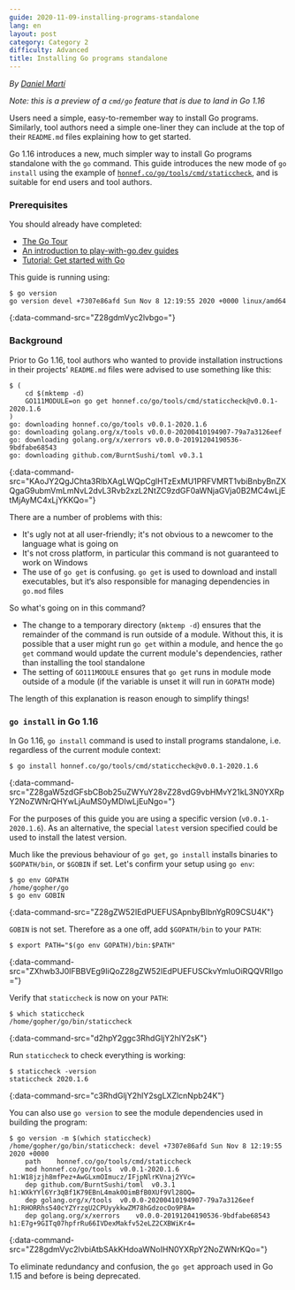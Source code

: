 ```yaml
---
guide: 2020-11-09-installing-programs-standalone
lang: en
layout: post
category: Category 2
difficulty: Advanced
title: Installing Go programs standalone
---
```


_By [Daniel Martí](https://twitter.com/mvdan_)_

_Note: this is a preview of a `cmd/go` feature that is due to land in Go 1.16_

Users need a simple, easy-to-remember way to install Go programs. Similarly, tool authors need a simple one-liner they
can include at the top of their `README.md` files explaining how to get started.

Go 1.16 introduces a new, much simpler way to install Go programs standalone with the `go` command. This guide
introduces the new mode of `go install` using the example of
[`honnef.co/go/tools/cmd/staticcheck`](https://staticcheck.io/), and is suitable for end users and tool authors.

### Prerequisites

You should already have completed:

* [The Go Tour](https://tour.golang.org/)
* [An introduction to play-with-go.dev guides](/intro-to-play-with-go-dev/)
* [Tutorial: Get started with Go](/get-started-with-go/)

This guide is running using:

```.term1
$ go version
go version devel +7307e86afd Sun Nov 8 12:19:55 2020 +0000 linux/amd64
```
{:data-command-src="Z28gdmVyc2lvbgo="}

### Background

Prior to Go 1.16, tool authors who wanted to provide installation instructions in their projects' `README.md` files were
advised to use something like this:

```.term1
$ (
	cd $(mktemp -d)
	GO111MODULE=on go get honnef.co/go/tools/cmd/staticcheck@v0.0.1-2020.1.6
)
go: downloading honnef.co/go/tools v0.0.1-2020.1.6
go: downloading golang.org/x/tools v0.0.0-20200410194907-79a7a3126eef
go: downloading golang.org/x/xerrors v0.0.0-20191204190536-9bdfabe68543
go: downloading github.com/BurntSushi/toml v0.3.1
```
{:data-command-src="KAoJY2QgJChta3RlbXAgLWQpCglHTzExMU1PRFVMRT1vbiBnbyBnZXQgaG9ubmVmLmNvL2dvL3Rvb2xzL2NtZC9zdGF0aWNjaGVja0B2MC4wLjEtMjAyMC4xLjYKKQo="}

There are a number of problems with this:

* It's ugly not at all user-friendly; it's not obvious to a newcomer to the language what is going on
* It's not cross platform, in particular this command is not guaranteed to work on Windows
* The use of `go get` is confusing. `go get` is used to download and install executables,
  but it‘s also responsible for managing dependencies in `go.mod` files

So what's going on in this command?

* The change to a temporary directory (`mktemp -d`) ensures that the remainder of the command is run outside of
  a module. Without this, it is possible that a user might run `go get` within a module, and hence the
`go get` command would update the current module's dependencies, rather than installing the tool
standalone
* The setting of `GO111MODULE` ensures that `go get` runs in module mode outside of a
  module (if the variable is unset it will run in `GOPATH` mode)

The length of this explanation is reason enough to simplify things!

### `go install` in Go 1.16

In Go 1.16, `go install` command is used to install programs standalone, i.e. regardless of the current
module context:

```.term1
$ go install honnef.co/go/tools/cmd/staticcheck@v0.0.1-2020.1.6
```
{:data-command-src="Z28gaW5zdGFsbCBob25uZWYuY28vZ28vdG9vbHMvY21kL3N0YXRpY2NoZWNrQHYwLjAuMS0yMDIwLjEuNgo="}

For the purposes of this guide you are using a specific version (`v0.0.1-2020.1.6`). As an alternative,
the special `latest` version specified could be used to install the latest version.

Much like the previous behaviour of `go get`, `go install` installs binaries to
`$GOPATH/bin`, or `$GOBIN` if set. Let's confirm your setup using `go env`:

```.term1
$ go env GOPATH
/home/gopher/go
$ go env GOBIN

```
{:data-command-src="Z28gZW52IEdPUEFUSApnbyBlbnYgR09CSU4K"}

`GOBIN` is not set. Therefore as a one off, add `$GOPATH/bin` to your `PATH`:

```.term1
$ export PATH="$(go env GOPATH)/bin:$PATH"
```
{:data-command-src="ZXhwb3J0IFBBVEg9IiQoZ28gZW52IEdPUEFUSCkvYmluOiRQQVRIIgo="}

Verify that `staticcheck` is now on your `PATH`:

```.term1
$ which staticcheck
/home/gopher/go/bin/staticcheck
```
{:data-command-src="d2hpY2ggc3RhdGljY2hlY2sK"}

Run `staticcheck` to check everything is working:

```.term1
$ staticcheck -version
staticcheck 2020.1.6
```
{:data-command-src="c3RhdGljY2hlY2sgLXZlcnNpb24K"}

You can also use `go version` to see the module dependencies used in building the program:

```.term1
$ go version -m $(which staticcheck)
/home/gopher/go/bin/staticcheck: devel +7307e86afd Sun Nov 8 12:19:55 2020 +0000
	path	honnef.co/go/tools/cmd/staticcheck
	mod	honnef.co/go/tools	v0.0.1-2020.1.6	h1:W18jzjh8mfPez+AwGLxmOImucz/IFjpNlrKVnaj2YVc=
	dep	github.com/BurntSushi/toml	v0.3.1	h1:WXkYYl6Yr3qBf1K79EBnL4mak0OimBfB0XUf9Vl28OQ=
	dep	golang.org/x/tools	v0.0.0-20200410194907-79a7a3126eef	h1:RHORRhs540cYZYrzgU2CPUyykkwZM78hGdzocOo9P8A=
	dep	golang.org/x/xerrors	v0.0.0-20191204190536-9bdfabe68543	h1:E7g+9GITq07hpfrRu66IVDexMakfv52eLZ2CXBWiKr4=
```
{:data-command-src="Z28gdmVyc2lvbiAtbSAkKHdoaWNoIHN0YXRpY2NoZWNrKQo="}

To eliminate redundancy and confusion, the `go get` approach used in Go 1.15 and before is being
deprecated.


<script>let pageGuide="2020-11-09-installing-programs-standalone"; let pageLanguage="en"; let pageScenario="go116";</script>
